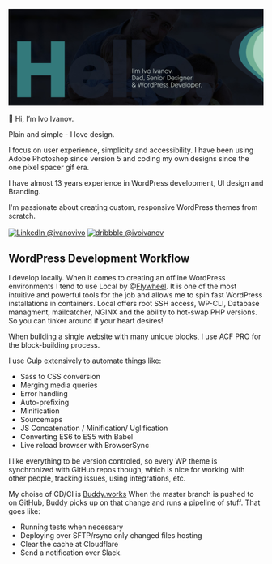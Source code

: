 [![webzino](https://raw.githubusercontent.com/ivo-ivanov/stuff/main/github-profile-cover.jpg)](https://www.webzino.com)

👋 Hi, I’m Ivo Ivanov.

Plain and simple - I love design.

I focus on user experience, simplicity and accessibility. I have been using Adobe Photoshop since version 5 and coding my own designs since the one pixel spacer gif era.

I have almost 13 years experience in WordPress development, UI design and Branding.

I'm passionate about creating custom, responsive WordPress themes from scratch.

<a href="https://www.linkedin.com/in/ivanovivo/"><img alt="LinkedIn @ivanovivo" align="center" src="https://img.shields.io/badge/-LinkedIn-blue?style=flat-square" /></a> <a href="https://dribbble.com/ivoivanov"><img alt="dribbble @ivoivanov" align="center" src="https://img.shields.io/badge/-Dribbble-%23ea4c89?style=flat-square" /></a>


## WordPress Development Workflow

I develop locally. When it comes to creating an offline WordPress environments I tend to use Local by @<a href="https://github.com/getflywheel">Flywheel</a>. It is one of the most intuitive and powerful tools for the job and allows me to spin fast WordPress installations in containers. Local offers root SSH access, WP-CLI, Database managment, mailcatcher, NGINX and the ability to hot-swap PHP versions. So you can tinker around if your heart desires!

When building a single website with many unique blocks, I use ACF PRO for the block-building process.

I use Gulp extensively to automate things like: 

- Sass to CSS conversion
- Merging media queries
- Error handling
- Auto-prefixing
- Minification
- Sourcemaps
- JS Concatenation / Minification/ Uglification
- Converting ES6 to ES5 with Babel
- Live reload browser with BrowserSync

I like everything to be version controled, so every WP theme is synchronized with GitHub repos though, which is nice for working with other people, tracking issues, using integrations, etc. 

My choise of CD/CI is <a href="https://buddy.works/">Buddy.works</a> When the master branch is pushed to on GitHub, Buddy picks up on that change and runs a pipeline of stuff.
That goes like:

- Running tests when necessary
- Deploying over SFTP/rsync only changed files hosting
- Clear the cache at Cloudflare
- Send a notification over Slack.



<!---
ivo-ivanov/ivo-ivanov is a ✨ special ✨ repository because its `README.md` (this file) appears on your GitHub profile.
You can click the Preview link to take a look at your changes.
--->
